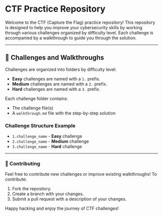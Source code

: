 # CTF Practice Repository

Welcome to the CTF (Capture the Flag) practice repository! This repository is designed to help you improve your cybersecurity skills by working through various challenges organized by difficulty level. Each challenge is accompanied by a walkthrough to guide you through the solution.

---

## 🔐 Challenges and Walkthroughs

Challenges are organized into folders by difficulty level:
- **Easy** challenges are named with a `1.` prefix.
- **Medium** challenges are named with a `2.` prefix.
- **Hard** challenges are named with a `3.` prefix.

Each challenge folder contains:
- The challenge file(s)
- A `walkthrough.md` file with the step-by-step solution

### Challenge Structure Example

- `1.challenge_name` - **Easy** challenge
- `2.challenge_name` - **Medium** challenge
- `3.challenge_name` - **Hard** challenge

---

### 📝 Contributing

Feel free to contribute new challenges or improve existing walkthroughs! To contribute:
1. Fork the repository.
2. Create a branch with your changes.
3. Submit a pull request with a description of your changes.

Happy hacking and enjoy the journey of CTF challenges!
